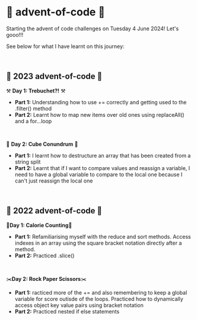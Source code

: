 # 🎄 advent-of-code 🎄

Starting the advent of code challenges on Tuesday 4 June 2024! Let's gooo!!!

See below for what I have learnt on this journey:

<br>

## 🎄 2023 advent-of-code 🎄
⚒️ **Day 1: Trebuchet?!** ⚒️

- **Part 1:** Understanding how to use += correctly and getting used to the .filter() method
- **Part 2:** Learnt how to map new items over old ones using replaceAll() and a for...loop

<br>

🧊 **Day 2: Cube Conundrum** 🧊

- **Part 1:** I learnt how to destructure an array that has been created from a string split
- **Part 2:** Learnt that if I want to compare values and reassign a variable, I need to have a global variable to compare to the local one because I can't just reassign the local one

<br>

## 🎄 2022 advent-of-code 🎄

🍖**Day 1: Calorie Counting**🍖
- **Part 1:** Refamiliarising myself with the reduce and sort methods. Access indexes in an array using the square bracket notation directly after a method.
- **Part 2:** Practiced .slice()
<br>

✂️**Day 2: Rock Paper Scissors**✂️
- **Part 1:** racticed more of the += and also remembering to keep a global variable for score outisde of the loops. Practiced how to dynamically access object key value pairs using bracket notation 
- **Part 2:** Practiced nested if else statements
